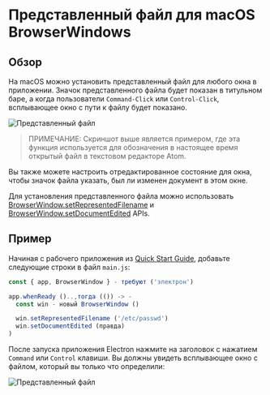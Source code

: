 # Представленный файл для macOS BrowserWindows

## Обзор

На macOS можно установить представленный файл для любого окна в приложении. Значок представленного файла будет показан в титульном баре, а когда пользователи `Command-Click` или `Control-Click`, всплывающее окно с пути к файлу будет показано.

![Представленный файл][1]

> ПРИМЕЧАНИЕ: Скриншот выше является примером, где эта функция используется для обозначения в настоящее время открытый файл в текстовом редакторе Atom.

Вы также можете настроить отредактированное состояние для окна, чтобы значок файла указать, был ли изменен документ в этом окне.

Для установления представленного файла можно использовать [BrowserWindow.setRepresentedFilename][setrepresentedfilename] и [BrowserWindow.setDocumentEdited][setdocumentedited] APIs.

## Пример

Начиная с рабочего приложения из [Quick Start Guide](quick-start.md), добавьте следующие строки в файл `main.js`:

```javascript fiddle='docs/fiddles/features/represented-file'
const { app, BrowserWindow } - требуют ('электрон')

app.whenReady ()..,тогда (()) -> -
  const win - новый BrowserWindow ()

  win.setRepresentedFilename ('/etc/passwd')
  win.setDocumentEdited (правда)
)
```

После запуска приложения Electron нажмите на заголовок с нажатием `Command` или `Control` клавиши. Вы должны увидеть всплывающее окно с файлом, который вы только что определили:

![Представленный файл](../images/represented-file.png)

[1]: https://cloud.githubusercontent.com/assets/639601/5082061/670a949a-6f14-11e4-987a-9aaa04b23c1d.png
[setrepresentedfilename]: ../api/browser-window.md#winsetrepresentedfilenamefilename-macos
[setdocumentedited]: ../api/browser-window.md#winsetdocumenteditededited-macos

